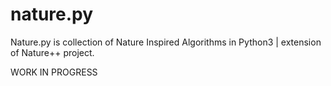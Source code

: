 # nature.py
Nature.py is collection of Nature Inspired Algorithms in Python3 |  extension of Nature++ project.

WORK IN PROGRESS
